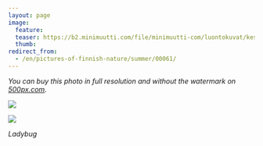 ```yaml
---
layout: page
image:
  feature:
  teaser: https://b2.minimuutti.com/file/minimuutti-com/luontokuvat/kes%C3%A4/6/DS27187-245px.jpg
  thumb:
redirect_from:
  - /en/pictures-of-finnish-nature/summer/00061/
---
```


*You can buy this photo in full resolution and without the watermark on [500px.com](https://500px.com/minimuutticom/galleries/ladybug).*

[![](https://b2.minimuutti.com/file/minimuutti-com/luontokuvat/kes%C3%A4/6/DS27187-800px.jpg)](https://dl.dropboxusercontent.com/sh/ea1wtnz7z734o12/AAA83fEtWzC8WsbsKuPCVHPGa/luontokuvat/kes%C3%A4/6/DS27187.jpg)

[![](https://b2.minimuutti.com/file/minimuutti-com/luontokuvat/kes%C3%A4/6/DS27189-800px.jpg)](https://dl.dropboxusercontent.com/sh/ea1wtnz7z734o12/AADLlEWTpHpyJrb2uXrhSWzEa/luontokuvat/kes%C3%A4/6/DS27189.jpg)

*Ladybug*
